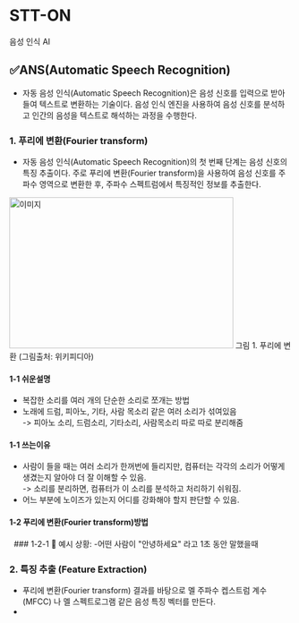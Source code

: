 # STT-ON
음성 인식 AI 

## ✅ANS(Automatic Speech Recognition)
- 자동 음성 인식(Automatic Speech Recognition)은 음성 신호를 입력으로 받아들여 텍스트로 변환하는 기술이다. 음성 인식 엔진을 사용하여
 음성 신호를 분석하고 인간의 음성을 텍스트로 해석하는 과정을 수행한다.
### 1. 푸리에 변환(Fourier transform)
- 자동 음성 인식(Automatic Speech Recognition)의 첫 번째 단계는 음성 신호의 특징 추출이다. 주로 푸리에 변환(Fourier transform)을 사용하여 음성 신호를 주파수 영역으로 변환한 후, 주파수 스펙트럼에서 특징적인 정보를 추출한다.
<img src="https://img1.daumcdn.net/thumb/R1280x0/?scode=mtistory2&fname=https%3A%2F%2Ft1.daumcdn.net%2Fcfile%2Ftistory%2F9967FA3359B63D8122" alt="이미지" width="400" height="270"/>
그림 1. 푸리에 변환 (그림출처: 위키피디아)

#### 1-1 쉬운설명
- 복잡한 소리를 여러 개의 단순한 소리로 쪼개는 방법
- 노래에 드럼, 피아노, 기타, 사람 목소리 같은 여러 소리가 섞여있음<br>
  -> 피아노 소리, 드럼소리, 기타소리, 사람목소리 따로 따로 분리해줌

#### 1-1 쓰는이유
- 사람이 들을 때는 여러 소리가 한꺼번에 들리지만, 컴퓨터는 각각의 소리가 어떻게 생겼는지 알아야 더 잘 이해할 수 있음.<br>
 -> 소리를 분리하면, 컴퓨터가 이 소리를 분석하고 처리하기 쉬워짐.
- 어느 부분에 노이즈가 있는지 어디를 강화해야 할지 판단할 수 있음.

#### 1-2 푸리에 변환(Fourier transform)방법
&nbsp;&nbsp;### 1-2-1 🎤 예시 상황:
-어떤 사람이 "안녕하세요" 라고 1초 동안 말했을때
### 2. 특징 추출 (Feature Extraction)
- 푸리에 변환(Fourier transform) 결과를 바탕으로 멜 주파수 켑스트럼 계수(MFCC) 나 멜 스펙트로그램 같은 음성 특징 벡터를 만든다.
- 
